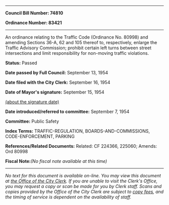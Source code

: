 

********

**Council Bill Number: 74810**
   
**Ordinance Number: 83421**
********

 An ordinance relating to the Traffic Code (Ordinance No. 80998) and amending Sections 36-A, 62 and 105 thereof to, respectively, enlarge the Traffic Advisory Commission; prohibit certain left turns between street intersections and limit responsibility for non-moving traffic violations.

**Status:** Passed
   
**Date passed by Full Council:** September 13, 1954
   
**Date filed with the City Clerk:** September 16, 1954
   
**Date of Mayor's signature:** September 15, 1954
   
[(about the signature date)](/~public/approvaldate.htm)
   
   
   
**Date introduced/referred to committee:** September 7, 1954
   
**Committee:** Public Safety
   
   
**Index Terms:** TRAFFIC-REGULATION, BOARDS-AND-COMMISSIONS, CODE-ENFORCEMENT, PARKING

**References/Related Documents:** Related: CF 224366, 225060; Amends: Ord 80998

**Fiscal Note:**_(No fiscal note available at this time)_
********

_No text for this document is available on-line. You may view this document at [the Office of the City Clerk](http://www.seattle.gov/leg/clerk/contactUs.htm). If you are unable to visit the Clerk's Office, you may request a copy or scan be made for you by Clerk staff. Scans and copies provided by the Office of the City Clerk are subject to [copy fees](http://clerk.seattle.gov/~public/clerkfees.htm), and the timing of service is dependent on the availability of staff._

